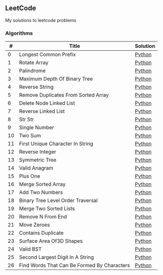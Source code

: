 
## LeetCode 

My solutions to leetcode problems


### Algorithms


|#   | Title | Solution |
|----|-------|----------|
| 0 | Longest Common Prefix | [Python](algorithms/LongestCommonPrefix.py) |
| 1 | Rotate Array | [Python](algorithms/RotateArray.py) |
| 2 | Palindrome | [Python](algorithms/Palindrome.py) |
| 3 | Maximum Depth Of Binary Tree | [Python](algorithms/MaximumDepthOfBinaryTree.py) |
| 4 | Reverse String | [Python](algorithms/ReverseString.py) |
| 5 | Remove Duplicates From Sorted Array | [Python](algorithms/RemoveDuplicatesFromSortedArray.py) |
| 6 | Delete Node Linked List | [Python](algorithms/DeleteNodeLinkedList.py) |
| 7 | Reverse Linked List | [Python](algorithms/ReverseLinkedList.py) |
| 8 | Str Str | [Python](algorithms/StrStr.py) |
| 9 | Single Number | [Python](algorithms/SingleNumber.py) |
| 10 | Two Sum | [Python](algorithms/TwoSum.py) |
| 11 | First Unique Character In String | [Python](algorithms/FirstUniqueCharacterInString.py) |
| 12 | Reverse Integer | [Python](algorithms/ReverseInteger.py) |
| 13 | Symmetric Tree | [Python](algorithms/SymmetricTree.py) |
| 14 | Valid Anagram | [Python](algorithms/ValidAnagram.py) |
| 15 | Plus One | [Python](algorithms/PlusOne.py) |
| 16 | Merge Sorted Array | [Python](algorithms/MergeSortedArray.py) |
| 17 | Add Two Numbers | [Python](algorithms/AddTwoNumbers.py) |
| 18 | Binary Tree Level Order Traversal | [Python](algorithms/BinaryTreeLevelOrderTraversal.py) |
| 19 | Merge Two Sorted Lists | [Python](algorithms/MergeTwoSortedLists.py) |
| 20 | Remove N From End | [Python](algorithms/RemoveNFromEnd.py) |
| 21 | Move Zeroes | [Python](algorithms/MoveZeroes.py) |
| 22 | Contains Duplicate | [Python](algorithms/ContainsDuplicate.py) |
| 23 | Surface Area Of3D Shapes | [Python](algorithms/SurfaceAreaOf3DShapes.py) |
| 24 | Valid BST | [Python](algorithms/ValidBST.py) |
| 25 | Second Largest Digit In A String | [Python](algorithms/SecondLargestDigitInAString.py) |
| 26 | Find Words That Can Be Formed By Characters | [Python](algorithms/FindWordsThatCanBeFormedByCharacters.py) |